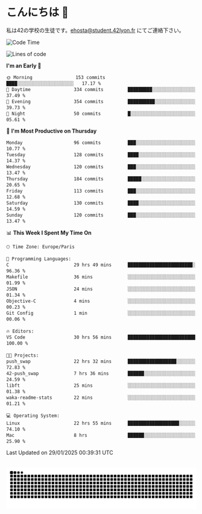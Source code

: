 <h1 align="left">こんにちは 👋</h1>
<p align="left">
	私は42の学校の生徒です。<a href="mailto:ehosta@student.42lyon.fr">ehosta@student.42lyon.fr</a> にてご連絡下さい。<br>
</p>

<!--START_SECTION:waka-->
![Code Time](http://img.shields.io/badge/Code%20Time-2%2C074%20hrs%2047%20mins-blue)

![Lines of code](https://img.shields.io/badge/From%20Hello%20World%20I%27ve%20Written-144.7%20thousand%20lines%20of%20code-blue)

**I'm an Early 🐤** 

```text
🌞 Morning                153 commits         ████░░░░░░░░░░░░░░░░░░░░░   17.17 % 
🌆 Daytime                334 commits         █████████░░░░░░░░░░░░░░░░   37.49 % 
🌃 Evening                354 commits         ██████████░░░░░░░░░░░░░░░   39.73 % 
🌙 Night                  50 commits          █░░░░░░░░░░░░░░░░░░░░░░░░   05.61 % 
```
📅 **I'm Most Productive on Thursday** 

```text
Monday                   96 commits          ███░░░░░░░░░░░░░░░░░░░░░░   10.77 % 
Tuesday                  128 commits         ████░░░░░░░░░░░░░░░░░░░░░   14.37 % 
Wednesday                120 commits         ███░░░░░░░░░░░░░░░░░░░░░░   13.47 % 
Thursday                 184 commits         █████░░░░░░░░░░░░░░░░░░░░   20.65 % 
Friday                   113 commits         ███░░░░░░░░░░░░░░░░░░░░░░   12.68 % 
Saturday                 130 commits         ████░░░░░░░░░░░░░░░░░░░░░   14.59 % 
Sunday                   120 commits         ███░░░░░░░░░░░░░░░░░░░░░░   13.47 % 
```


📊 **This Week I Spent My Time On** 

```text
🕑︎ Time Zone: Europe/Paris

💬 Programming Languages: 
C                        29 hrs 49 mins      ████████████████████████░   96.36 % 
Makefile                 36 mins             ░░░░░░░░░░░░░░░░░░░░░░░░░   01.99 % 
JSON                     24 mins             ░░░░░░░░░░░░░░░░░░░░░░░░░   01.34 % 
Objective-C              4 mins              ░░░░░░░░░░░░░░░░░░░░░░░░░   00.23 % 
Git Config               1 min               ░░░░░░░░░░░░░░░░░░░░░░░░░   00.06 % 

🔥 Editors: 
VS Code                  30 hrs 56 mins      █████████████████████████   100.00 % 

🐱‍💻 Projects: 
push_swap                22 hrs 32 mins      ██████████████████░░░░░░░   72.83 % 
42-push_swap             7 hrs 36 mins       ██████░░░░░░░░░░░░░░░░░░░   24.59 % 
libft                    25 mins             ░░░░░░░░░░░░░░░░░░░░░░░░░   01.38 % 
waka-readme-stats        22 mins             ░░░░░░░░░░░░░░░░░░░░░░░░░   01.21 % 

💻 Operating System: 
Linux                    22 hrs 55 mins      ███████████████████░░░░░░   74.10 % 
Mac                      8 hrs               ██████░░░░░░░░░░░░░░░░░░░   25.90 % 
```


 Last Updated on 29/01/2025 00:39:31 UTC
<!--END_SECTION:waka-->

<br clear="both">
<div align="left">
	<picture align="left">
		<source media="(prefers-color-scheme: light)" srcset="https://raw.githubusercontent.com/elouannh/elouannh/output/github-contribution-grid-snake.svg" width="800px">
		<source media="(prefers-color-scheme: dark)" srcset="https://raw.githubusercontent.com/elouannh/elouannh/output/github-contribution-grid-snake-dark.svg" width="800px">
		<img alt="github-snake" src="https://raw.githubusercontent.com/elouannh/elouannh/output/github-contribution-grid-snake.svg" width="800px">
	</picture>
</div>
